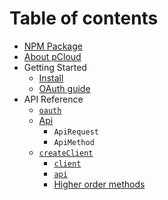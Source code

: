 # Table of contents

- [NPM Package](https://www.npmjs.com/package/pcloud-sdk-js)
- [About pCloud](about.md)
- Getting Started
    - [Install](install.md)
    - [OAuth guide](oauth.md)
- API Reference
  - [`oauth`](api-oauth.md)
  - [Api](api.md)
      - `ApiRequest`
      - `ApiMethod`
  - [`createClient`](createclient.md)
      - [`client`](createclient.md#client)
      - [`api`](createclient.md#api)
      - [Higher order methods](createclient.md#higherordermethods)
